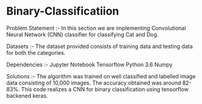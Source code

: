 # Binary-Classificatiion

Problem Statement :- 
In this section we are implementing Convolutional Neural Network (CNN) classifier for classifying Cat and Dog.

Datasets :- 
The dataset provided consists of training data and testing data for both the categories.

Dependencies :- 
Jupyter Notebook
Tensorflow
Python 3.6
Numpy

Solutions :- 
The algorithm was trained on well classified and labelled image data consisting of 10,000 images.
The accuracy obtained was around 82-83%.
This code realizes a CNN for binary classification using tensorflow backened keras.
